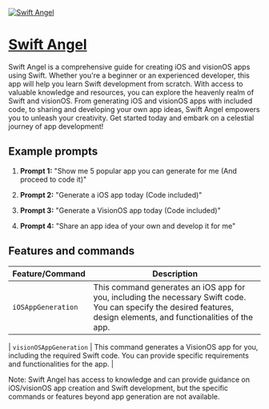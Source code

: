 [![Swift Angel](https://files.oaiusercontent.com/file-FKi7vbCrbO5uWzO7aE3kXyUF?se=2123-10-19T02%3A51%3A47Z&sp=r&sv=2021-08-06&sr=b&rscc=max-age%3D31536000%2C%20immutable&rscd=attachment%3B%20filename%3Daa8a88f2-4100-424a-b156-0b7890eaf377.png&sig=rQmbzll%2BjyQAiBUSnb5QvQpMwhj2DJSqR9HywYlC9nc%3D)](https://chat.openai.com/g/g-oOeiWs8ei-swift-angel)

# [Swift Angel](https://chat.openai.com/g/g-oOeiWs8ei-swift-angel)

Swift Angel is a comprehensive guide for creating iOS and visionOS apps using Swift. Whether you're a beginner or an experienced developer, this app will help you learn Swift development from scratch. With access to valuable knowledge and resources, you can explore the heavenly realm of Swift and visionOS. From generating iOS and visionOS apps with included code, to sharing and developing your own app ideas, Swift Angel empowers you to unleash your creativity. Get started today and embark on a celestial journey of app development!

## Example prompts

1. **Prompt 1:** "Show me 5 popular app you can generate for me (And proceed to code it)"

2. **Prompt 2:** "Generate a iOS app today (Code included)"

3. **Prompt 3:** "Generate a VisionOS app today (Code included)"

4. **Prompt 4:** "Share an app idea of your own and develop it for me"

## Features and commands

| Feature/Command | Description |
| --- | --- |
| `iOSAppGeneration` | This command generates an iOS app for you, including the necessary Swift code. You can specify the desired features, design elements, and functionalities of the app. |

| `visionOSAppGeneration` | This command generates a VisionOS app for you, including the required Swift code. You can provide specific requirements and functionalities for the app. |

Note: Swift Angel has access to knowledge and can provide guidance on iOS/visionOS app creation and Swift development, but the specific commands or features beyond app generation are not available.
